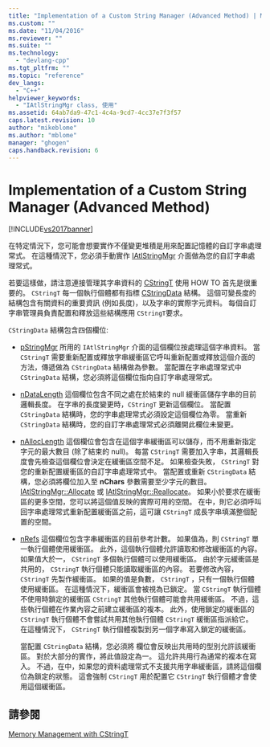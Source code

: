 ```yaml
---
title: "Implementation of a Custom String Manager (Advanced Method) | Microsoft Docs"
ms.custom: ""
ms.date: "11/04/2016"
ms.reviewer: ""
ms.suite: ""
ms.technology: 
  - "devlang-cpp"
ms.tgt_pltfrm: ""
ms.topic: "reference"
dev_langs: 
  - "C++"
helpviewer_keywords: 
  - "IAtlStringMgr class, 使用"
ms.assetid: 64ab7da9-47c1-4c4a-9cd7-4cc37e7f3f57
caps.latest.revision: 10
author: "mikeblome"
ms.author: "mblome"
manager: "ghogen"
caps.handback.revision: 6
---
```

# Implementation of a Custom String Manager (Advanced Method)
[!INCLUDE[vs2017banner](../assembler/inline/includes/vs2017banner.md)]

在特定情況下，您可能會想要實作不僅變更堆積是用來配置記憶體的自訂字串處理常式。  在這種情況下，您必須手動實作 [IAtlStringMgr](../atl-mfc-shared/reference/iatlstringmgr-class.md) 介面做為您的自訂字串處理常式。  
  
 若要這樣做，請注意連接管理其字串資料的 [CStringT](../atl-mfc-shared/reference/cstringt-class.md) 使用 HOW TO 首先是很重要的。  `CStringT` 每一個執行個體都有指標 [CStringData](../atl-mfc-shared/reference/cstringdata-class.md) 結構。  這個可變長度的結構包含有關資料的重要資訊 \(例如長度\)，以及字串的實際字元資料。  每個自訂字串管理員負責配置和釋放這些結構應用 `CStringT`要求。  
  
 `CStringData` 結構包含四個欄位:  
  
-   [pStringMgr](../Topic/CStringData::pStringMgr.md) 所用的 `IAtlStringMgr` 介面的這個欄位按處理這個字串資料。  當 `CStringT` 需要重新配置或釋放字串緩衝區它呼叫重新配置或釋放這個介面的方法，傳遞做為 `CStringData` 結構做為參數。  當配置在字串處理常式中 `CStringData` 結構，您必須將這個欄位指向自訂字串處理常式。  
  
-   [nDataLength](../Topic/CStringData::nDataLength.md) 這個欄位包含不同之處在於結束的 null 緩衝區儲存字串的目前邏輯長度。  在字串的長度變更時，`CStringT` 更新這個欄位。  當配置 `CStringData` 結構時，您的字串處理常式必須設定這個欄位為零。  當重新 `CStringData` 結構時，您的自訂字串處理常式必須離開此欄位未變更。  
  
-   [nAllocLength](../Topic/CStringData::nAllocLength.md) 這個欄位會包含在這個字串緩衝區可以儲存，而不用重新指定字元的最大數目 \(除了結束的 null\)。  每當 `CStringT` 需要加入字串，其邏輯長度會先檢查這個欄位會決定在緩衝區空間不足。  如果檢查失敗， `CStringT` 對您的重新配置緩衝區的自訂字串處理常式中。  當配置或重新 `CStringData` 結構，您必須將欄位加入至 **nChars** 參數需要至少字元的數目。 [IAtlStringMgr::Allocate](../Topic/IAtlStringMgr::Allocate.md) 或 [IAtlStringMgr::Reallocate](../Topic/IAtlStringMgr::Reallocate.md)。  如果小於要求在緩衝區的更多空間，您可以將這個值反映的實際可用的空間。  在中，則它必須呼叫回字串處理常式重新配置緩衝區之前，這可讓 `CStringT` 成長字串填滿整個配置的空間。  
  
-   [nRefs](../Topic/CStringData::nRefs.md) 這個欄位包含字串緩衝區的目前參考計數。  如果值為，則 `CStringT` 單一執行個體使用緩衝區。  此外，這個執行個體允許讀取和修改緩衝區的內容。  如果值大於一， `CStringT` 多個執行個體可以使用緩衝區。  由於字元緩衝區是共用的， `CStringT` 執行個體只能讀取緩衝區的內容。  若要修改內容， `CStringT` 先製作緩衝區。  如果的值是負數， `CStringT` ，只有一個執行個體使用緩衝區。  在這種情況下，緩衝區會被視為已鎖定。  當 `CStringT` 執行個體不使用時鎖定的緩衝區 `CStringT` 其他執行個體可能會共用緩衝區。  不過，這些執行個體在作業內容之前建立緩衝區的複本。  此外，使用鎖定的緩衝區的 `CStringT` 執行個體不會嘗試共用其他執行個體 `CStringT` 緩衝區指派給它。  在這種情況下， `CStringT` 執行個體複製到另一個字串寫入鎖定的緩衝區。  
  
     當配置 `CStringData` 結構，您必須將  欄位會反映出共用時的型別允許該緩衝區。  對於大部分的實作，將此值設定為一。  這允許共用行為通常的複本在寫入。  不過，在中，如果您的資料處理常式不支援共用字串緩衝區，請將這個欄位為鎖定的狀態。  這會強制 `CStringT` 用於配置它 `CStringT` 執行個體才會使用這個緩衝區。  
  
## 請參閱  
 [Memory Management with CStringT](../atl-mfc-shared/memory-management-with-cstringt.md)